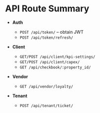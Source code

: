 # API Route Summary

- **Auth**
  - `POST /api/token/` – obtain JWT
  - `POST /api/token/refresh/`

- **Client**
  - `GET/POST /api/client/kpi-settings/`
  - `GET/POST /api/client/capex/`
  - `GET /api/checkbook/:property_id/`

- **Vendor**
  - `GET /api/vendor/loyalty/`

- **Tenant**
  - `POST /api/tenant/ticket/`

